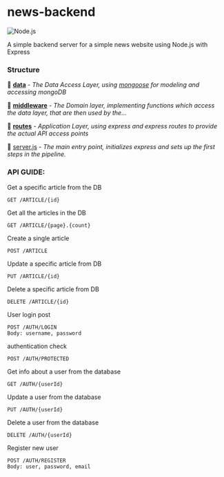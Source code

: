 # news-backend
![Node.js](https://github.com/DanielBelokon/news-backend/workflows/Node.js%20CI/badge.svg)

A simple backend server for a simple news website using Node.js with Express

### Structure

:file_folder: [**data**](src/data) - _The Data Access Layer, using [mongoose](https://github.com/Automattic/mongoose) for modeling and accessing mongoDB_

:file_folder: [**middleware**](src/middleware) - _The Domain layer, implementing functions which access the data layer, that are then used by the..._

:file_folder: [**routes**](src/routes) - _Application Layer, using express and express routes to provide the actual API access points_

:page_with_curl: [server.js](src/server.js) - _The main entry point, initializes express and sets up the first steps in the pipeline._





### API GUIDE:

Get a specific article from the DB
```
GET /ARTICLE/{id}
```

Get all the articles in the DB
```
GET /ARTICLE/{page}.{count}
```

Create a single article
```
POST /ARTICLE
```

Update a specific article from DB
```
PUT /ARTICLE/{id}
```

Delete a specific article from DB
```
DELETE /ARTICLE/{id}
```


User login post
```
POST /AUTH/LOGIN
Body: username, password
```

authentication check
```
POST /AUTH/PROTECTED
```

Get info about a user from the database
```
GET /AUTH/{userId}
```

Update a user from the database
```
PUT /AUTH/{userId}
```

Delete a user from the database
```
DELETE /AUTH/{userId}
```

Register new user
```
POST /AUTH/REGISTER
Body: user, password, email
```